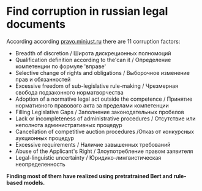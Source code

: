# Find corruption in russian legal documents

According according [pravo.minjust.ru](http://pravo.minjust.ru/sites/default/files/documents/metod-materials/Metodicheskie_rekomendacii.pdf) there are 11 corruption factors:
 - Breadth of discretion / Широта дискреционных полномоций
 - Qualification definition according to the'can it / Определение компетенции по формуле 'вправе'
 - Selective change of rights and obligations / Выборочное изменение прав и обязанностей
 - Excessive freedom of sub-legislative rule-making / Чрезмерная свобода подзаконного норматворчества
 - Adoption of a normative legal act outside the competence / Принятие нормативного правового акта за пределами компетенции
 - Filling Legislative Gaps / Заполнение законодательных пробелов
 - Lack or incompleteness of administrative procedures / Отсутствие или неполнота административных процедур
 - Cancellation of competitive auction procedures /Отказ от конкурсных аукционных процедур
 - Excessive requirements / Наличие завышенных требований
 - Abuse of the Applicant's Right / Злоупотребление правом заявителя
 - Legal-linguistic uncertainty / Юридико-лингвистическая неопределенность 
 
**Finding most of them have realized using pretratrained Bert and rule-based models.**
